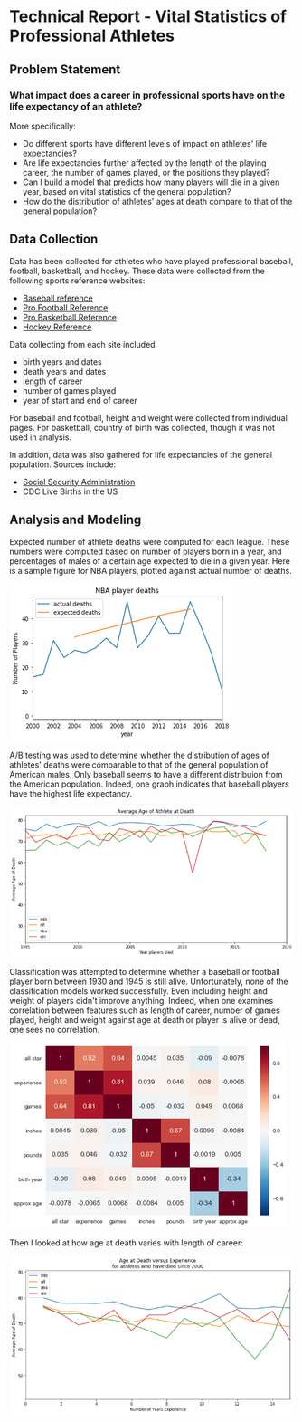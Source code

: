 # Technical Report - Vital Statistics of Professional Athletes

## Problem Statement
### What impact does a career in professional sports have on the life expectancy of an athlete?

More specifically:
- Do different sports have different levels of impact on athletes' life expectancies?
- Are life expectancies further affected by the length of the playing career, the number of games played, or the positions they played?
- Can I build a model that predicts how many players will die in a given year, based on vital statistics of the general population?
- How do the distribution of athletes' ages at death compare to that of the general population? 

## Data Collection

Data has been collected for athletes who have played professional baseball, football, basketball, and hockey. These data were collected from the following sports reference websites:
- [Baseball reference](https://baseball-reference.com)
- [Pro Football Reference](https://pro-football-reference.com)
- [Pro Basketball Reference](https://basketball-reference.com)
- [Hockey Reference](https://hockey-reference.com)

Data collecting from each site included 
- birth years and dates
- death years and dates
- length of career
- number of games played
- year of start and end of career

For baseball and football, height and weight were collected from individual pages. For basketball, country of birth was collected, though it was not used in analysis.

In addition, data was also gathered for life expectancies of the general population. Sources include:
- [Social Security Administration](https://www.ssa.gov/oact/STATS/table4c6.html)
- CDC Live Births in the US

## Analysis and Modeling

Expected number of athlete deaths were computed for each league. These numbers were computed based on number of players born in a year, and percentages of males of a certain age expected to die in a given year. Here is a sample figure for NBA players, plotted against actual number of deaths.

![](https://github.com/erichkuo/capstone/blob/master/visuals/NBA_expected_deaths.png)

A/B testing was used to determine whether the distribution of ages of athletes' deaths were comparable to that of the general population of American males. Only baseball seems to have a different distribuion from the American population. Indeed, one graph indicates that baseball players have the highest life expectancy.

![Average Age at death](https://github.com/erichkuo/capstone/blob/master/visuals/average_age_at_death.png)

Classification was attempted to determine whether a baseball or football player born between 1930 and 1945 is still alive. Unfortunately, none of the classification models worked successfully. Even including height and weight of players didn't improve anything. Indeed, when one examines correlation between features such as length of career, number of games played, height and weight against age at death or player is alive or dead, one sees no correlation.

![MLB no correlation](https://github.com/erichkuo/capstone/blob/master/visuals/mlb_correlation_heatmap.png)

Then I looked at how age at death varies with length of career:

![Age At Death Versus Experience](https://github.com/erichkuo/capstone/blob/master/visuals/age_versus_experience.png)
